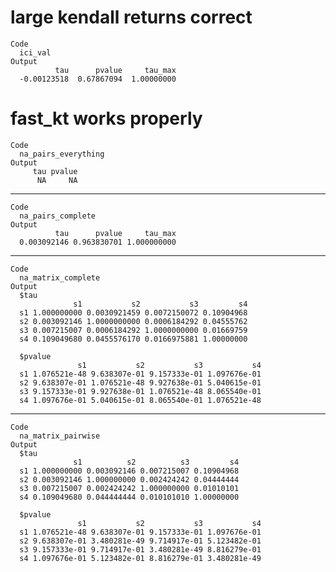 # large kendall returns correct

    Code
      ici_val
    Output
              tau      pvalue     tau_max 
      -0.00123518  0.67867094  1.00000000 

# fast_kt works properly

    Code
      na_pairs_everything
    Output
         tau pvalue 
          NA     NA 

---

    Code
      na_pairs_complete
    Output
              tau      pvalue     tau_max 
      0.003092146 0.963830701 1.000000000 

---

    Code
      na_matrix_complete
    Output
      $tau
                  s1           s2           s3         s4
      s1 1.000000000 0.0030921459 0.0072150072 0.10904968
      s2 0.003092146 1.0000000000 0.0006184292 0.04555762
      s3 0.007215007 0.0006184292 1.0000000000 0.01669759
      s4 0.109049680 0.0455576170 0.0166975881 1.00000000
      
      $pvalue
                   s1           s2           s3           s4
      s1 1.076521e-48 9.638307e-01 9.157333e-01 1.097676e-01
      s2 9.638307e-01 1.076521e-48 9.927638e-01 5.040615e-01
      s3 9.157333e-01 9.927638e-01 1.076521e-48 8.065540e-01
      s4 1.097676e-01 5.040615e-01 8.065540e-01 1.076521e-48
      

---

    Code
      na_matrix_pairwise
    Output
      $tau
                  s1          s2          s3         s4
      s1 1.000000000 0.003092146 0.007215007 0.10904968
      s2 0.003092146 1.000000000 0.002424242 0.04444444
      s3 0.007215007 0.002424242 1.000000000 0.01010101
      s4 0.109049680 0.044444444 0.010101010 1.00000000
      
      $pvalue
                   s1           s2           s3           s4
      s1 1.076521e-48 9.638307e-01 9.157333e-01 1.097676e-01
      s2 9.638307e-01 3.480281e-49 9.714917e-01 5.123482e-01
      s3 9.157333e-01 9.714917e-01 3.480281e-49 8.816279e-01
      s4 1.097676e-01 5.123482e-01 8.816279e-01 3.480281e-49
      

